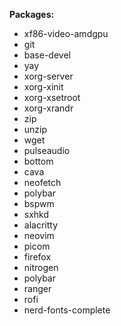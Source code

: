 **Packages:**
- xf86-video-amdgpu
- git
- base-devel
- yay
- xorg-server
- xorg-xinit
- xorg-xsetroot
- xorg-xrandr
- zip
- unzip
- wget
- pulseaudio
- bottom
- cava
- neofetch
- polybar
- bspwm
- sxhkd
- alacritty
- neovim
- picom
- firefox
- nitrogen
- polybar
- ranger
- rofi
- nerd-fonts-complete
